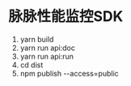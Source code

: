 # 脉脉性能监控SDK
1. yarn build
2. yarn run api:doc
3. yarn run api:run
4. cd dist 
5. npm publish --access=public